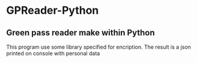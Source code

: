 # GPReader-Python
## Green pass reader make within Python
This program use some library specified for encription. The result is a json printed on console with personal data
